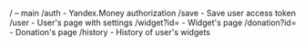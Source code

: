 / – main
/auth - Yandex.Money authorization
/save - Save user access token
/user - User's page with settings
/widget?id=<ID> - Widget's page
/donation?id=<ID> - Donation's page
/history - History of user's widgets
